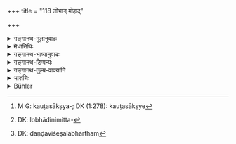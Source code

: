 +++
title = "118 लोभान् मोहाद्"

+++

<details><summary>गङ्गानथ-मूलानुवादः</summary>

Evidence is called ‘false,’ when it is due to greed, or embarrassment, or fright, or friendship, or lust, or anger, or ignorance, ok childishness.—(118)
</details>

<details><summary>मेधातिथिः</summary>

कौटसाक्ष्यं[^१३०] लोभादिनिमित्तम्[^१३१] । विषयकथनं दण्डविशेषभावार्थम्[^१३२] । **वितथम्** असत्यम् । सर्वत्र पञ्चमी हेत्वर्था ॥ ८.११८ ॥


[^१३२]:
     DK: daṇḍaviśeṣalābhārtham


[^१३१]:
     DK: lobhādinimitta-


[^१३०]:
     M G: kauṭasākṣya-; DK (1:278): kauṭasākṣye
</details>

<details><summary>गङ्गानथ-भाष्यानुवादः</summary>

False evidence is due to greed and the rest. These have been enumerated for the purpose of determining the exact penalty.

‘*False*’—untrue.

The Ablative throughout denotes *cause*.—(118)
</details>

<details><summary>गङ्गानथ-टिप्पन्यः</summary>

This verse is quoted in *Aparārka* (p. 680), which adds the following notes:—False evidence is given only through these causes;—‘*lobha*’ is greed for wealth,—‘*moha*’ is mistake,—‘*ajñāna*’, imperfect knowledge,—‘*bālabhāva*’ extreme youth;—in *Kṛtyakalpataru* (37a);—and in *Vīramitrodaya* (Vyavahāra, 50b).

It is quoted also in *Parāśaramādhava* (Vyavahāra, p. 80).
</details>

<details><summary>गङ्गानथ-तुल्य-वाक्यानि</summary>

**(verses 8.118-123)**

*Śukranīti* (4.5.337).—‘The man who hears false evidence, and the man
who suppresses evidence are to receive double punishment.’

*Nārada* (1.193-97).—‘One who, weighed down by the consciousness of his
guilt, looks as if he were ill, or shifts his position constantly, runs after everybody:—who walks involuntary and without reason, and draws deep sighs; who scratches the ground with his feet and who shakes his arms and clothes;—whose countenance changes colour, whose forehead sweats, whose lips become dry and who looks about and above himself;—who makes long and irrelevant speeches as if he were in a hurry, and without being asked;—such a person may be recognised as a false witness, and the King should punish that sinful man.’

*Viṣṇu* (8.18).—‘A false witness may be known by his altered looks, by
his countenance changing colour, and by his talk wandering from the subject.’

Do. (Aparārka, p. 680).—‘Of false witnesses, the whole property should be confiscated.’

*Yājñavalkya* (2.81).—‘Forgers and false witnesses should be separately
punished with line which is double the value of the suit; but the Brāhmaṇa should be banished. The witness who having made a statement before others, conceals it from the court, through folly,—should be made to pay a fine eight times the value of the suit; but the Brāhmaṇa should he banished.’
</details>

<details><summary>भारुचिः</summary>

अनृतवचने कारणनिर्देशो ऽयंदण्डविशेषार्थः ॥ ८.११९ ॥
</details>

<details><summary>Bühler</summary>

118	Evidence (given) from covetousness, distraction, terror, friendship, lust, wrath, ignorance, and childishness is declared (to be) invalid.
</details>
